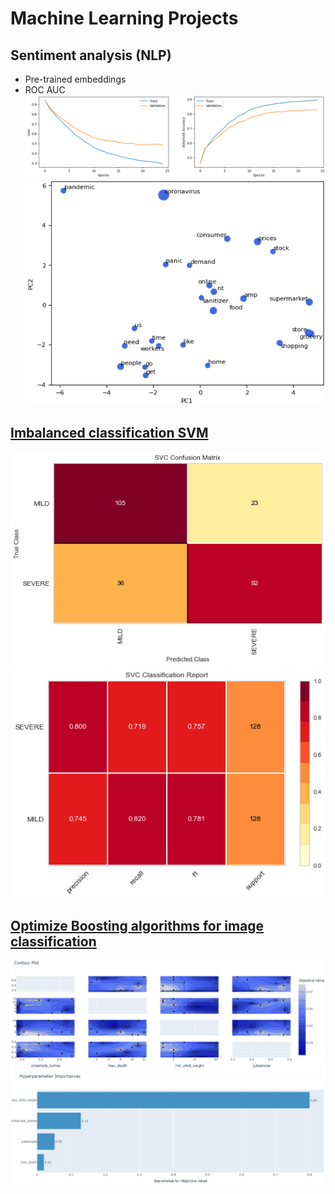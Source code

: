 # **Machine Learning Projects**
## **Sentiment analysis (NLP)**
- Pre-trained embeddings
- ROC AUC
![](https://github.com/berndtmihaly/data-science-projects/blob/main/images/learning%20curve.png)
![](https://github.com/berndtmihaly/data-science-projects/blob/main/images/pca.png)

## [Imbalanced classification SVM](https://github.com/berndtmihaly/data-science-projects/blob/main/Berndt_Mih%C3%A1ly_SVM_Classification.ipynb)
![](https://github.com/berndtmihaly/data-science-projects/blob/main/images/svm%20cm.png)
![](https://github.com/berndtmihaly/data-science-projects/blob/main/images/svm%20class%20report.png)

## [Optimize Boosting algorithms for image classification](https://colab.research.google.com/drive/1b0i2a5Hxji9hWAwDTzxXV2VhNamEiRYs?usp=sharing)
![](https://github.com/berndtmihaly/data-science-projects/blob/main/images/xgboost.JPG)
![](/images/xgboost2.JPG)

